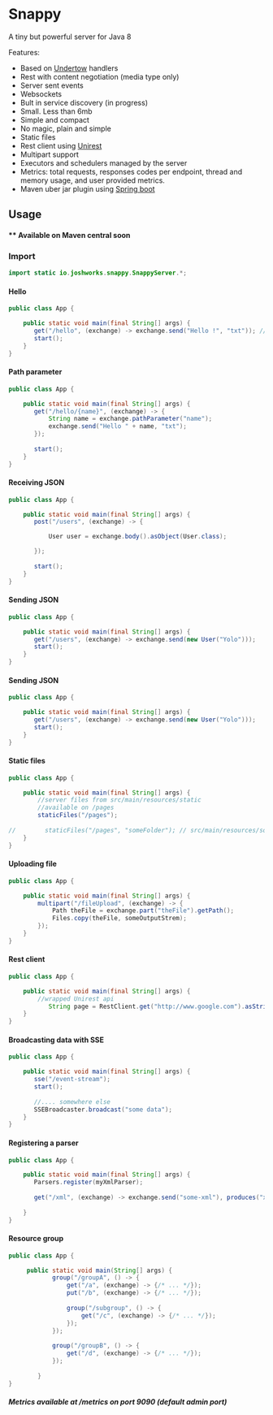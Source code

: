 # Snappy #
A tiny but powerful server for Java 8

Features:
    
- Based on [Undertow](http://undertow.io) handlers
- Rest with content negotiation (media type only)
- Server sent events
- Websockets
- Bult in service discovery (in progress)
- Small. Less than 6mb
- Simple and compact
- No magic, plain and simple
- Static files
- Rest client using [Unirest](https://github.com/Mashape/unirest-java)
- Multipart support
- Executors and schedulers managed by the server
- Metrics: total requests, responses codes per endpoint, thread and memory usage, and user provided metrics.
- Maven uber jar plugin using [Spring boot](https://projects.spring.io/spring-boot/)


## Usage ##

#### ** Available on Maven central soon ####


### Import ###
```java
import static io.joshworks.snappy.SnappyServer.*;
```

#### Hello ####
```java
public class App {

    public static void main(final String[] args) {
       get("/hello", (exchange) -> exchange.send("Hello !", "txt")); //or text/plain
       start();
    }
}
```

#### Path parameter ####
```java
public class App {

    public static void main(final String[] args) {
       get("/hello/{name}", (exchange) -> {
           String name = exchange.pathParameter("name");
           exchange.send("Hello " + name, "txt");
       });
       
       start();
    }
}
```

#### Receiving JSON ####
```java
public class App {

    public static void main(final String[] args) {
       post("/users", (exchange) -> {

           User user = exchange.body().asObject(User.class);

       });
       
       start();
    }
}
```

#### Sending JSON ####
```java
public class App {

    public static void main(final String[] args) {
       get("/users", (exchange) -> exchange.send(new User("Yolo")));
       start();
    }
}
```
#### Sending JSON ####
```java
public class App {

    public static void main(final String[] args) {
       get("/users", (exchange) -> exchange.send(new User("Yolo")));
       start();
    }
}
```


#### Static files ####
```java
public class App {

    public static void main(final String[] args) {
        //server files from src/main/resources/static
        //available on /pages
        staticFiles("/pages");
        
//        staticFiles("/pages", "someFolder"); // src/main/resources/someFolder
    }
}
```

#### Uploading file ####
```java
public class App {

    public static void main(final String[] args) {
        multipart("/fileUpload", (exchange) -> {
            Path theFile = exchange.part("theFile").getPath();
            Files.copy(theFile, someOutputStrem);
        });
    }
}
```

#### Rest client ####
```java
public class App {

    public static void main(final String[] args) {
        //wrapped Unirest api
           String page = RestClient.get("http://www.google.com").asString();
    }
}
```

#### Broadcasting data with SSE ####
```java
public class App {

    public static void main(final String[] args) {
       sse("/event-stream");
       start();
       
       //.... somewhere else
       SSEBroadcaster.broadcast("some data");
    }
}
```

#### Registering a parser ####
```java
public class App {

    public static void main(final String[] args) {
       Parsers.register(myXmlParser);
       
       get("/xml", (exchange) -> exchange.send("some-xml"), produces("xml"));
       
    }
}
```
#### Resource group ####
```java
public class App {

     public static void main(String[] args) {
            group("/groupA", () -> {
                get("/a", (exchange) -> {/* ... */});
                put("/b", (exchange) -> {/* ... */});
    
                group("/subgroup", () -> {
                    get("/c", (exchange) -> {/* ... */});
                });
            });
    
            group("/groupB", () -> {
                get("/d", (exchange) -> {/* ... */});
            });
            
        }
}
```

##### Metrics available at /metrics on port 9090 (default admin port) ####

